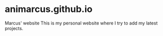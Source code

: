 # animarcus.github.io
Marcus' website
This is my personal website where I try to add my latest projects.
